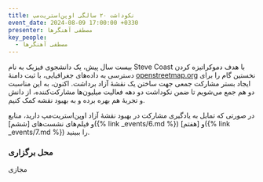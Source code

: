 ```yaml
---
title: نکوداشت ۲۰ سالگی اوپن‌استریت‌مپ
event_date: 2024-08-09 17:00:00 +0330
presenter: مصطفی آهنگرها
key_people:
  - مصطفی آهنگرها
---
```


بیست سال پیش،
یک دانشجوی فیزیک به نام Steve Coast با هدف دموکراتیزه کردن دسترسی به داده‌های جغرافیایی،
با ثبت دامنهٔ
[openstreetmap.org](https://openstreetmap.org)
نخستین گام را برای ایجاد بستر مشارکت جمعی جهت ساختن یک نقشهٔ آزاد برداشت.
اکنون، به این مناسبت دو هم جمع می‌شویم تا ضمن نکوداشت دو دهه فعالیت میلیون‌ها مشارکت‌کننده،
از دانش و تجربهٔ هم بهره برده و به بهبود نقشه کمک کنیم.

در صورتی که تمایل به یادگیری مشارکت در بهبود نقشهٔ آزاد اوپن‌استریت‌مپ دارید،
منابع و فیلم‌های نشست‌های
[ششم]({% link _events/6.md %})
و
[هفتم]({% link _events/7.md %})
را ببینید.

### محل برگزاری

مجازی
